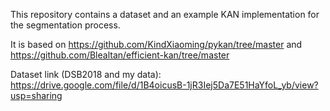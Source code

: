 This repository contains a dataset and an example KAN implementation for the segmentation process.

It is based on https://github.com/KindXiaoming/pykan/tree/master and
https://github.com/Blealtan/efficient-kan/tree/master

Dataset link (DSB2018 and my data): https://drive.google.com/file/d/1B4oicusB-1jR3Iej5Da7E51HaYfoL_yb/view?usp=sharing
